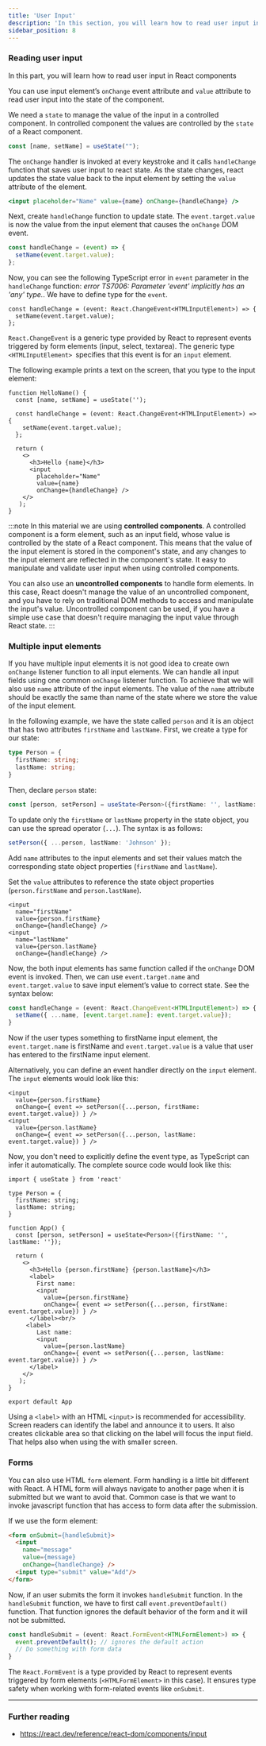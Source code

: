 ```yaml
---
title: 'User Input'
description: 'In this section, you will learn how to read user input in React components'
sidebar_position: 8
---
```

### Reading user input
In this part, you will learn how to read user input in React components

You can use input element’s `onChange` event attribute and `value` attribute to read user input into the state of the component. 

We need a `state` to manage the value of the input in a controlled component. In controlled component the values are controlled by the `state` of a React component. 
```js
const [name, setName] = useState("");
```
The `onChange` handler is invoked at every keystroke and it calls `handleChange` function that saves user input to react state. As the state changes, react updates the state value back to the input element by setting the `value` attribute of the element.
```jsx
<input placeholder="Name" value={name} onChange={handleChange} />
```
Next, create `handleChange` function to update state. The `event.target.value` is now the value from the input element that causes the `onChange`  DOM event.
```jsx
const handleChange = (event) => {
  setName(event.target.value);
};
```
Now, you can see the following TypeScript error in `event` parameter in the `handleChange` function: *error TS7006: Parameter 'event' implicitly has an 'any' type.*. We have to define type for the `event`.

```tsx
const handleChange = (event: React.ChangeEvent<HTMLInputElement>) => {
  setName(event.target.value); 
};
```
`React.ChangeEvent` is a generic type provided by React to represent events triggered by form elements (input, select, textarea). The generic type `<HTMLInputElement> `specifies that this event is for an `input` element.

The following example prints a text on the screen, that you type to the input element:

```tsx
function HelloName() {
  const [name, setName] = useState('');
  
  const handleChange = (event: React.ChangeEvent<HTMLInputElement>) => {
    setName(event.target.value); 
  };
  
  return (
    <>
      <h3>Hello {name}</h3>
      <input 
        placeholder="Name" 
        value={name} 
        onChange={handleChange} />
    </>
   );
}
```
:::note
In this material we are using **controlled components**. A controlled component is a form element, such as an input field, whose value is controlled by the state of a React component. This means that the value of the input element is stored in the component's state, and any changes to the input element are reflected in the component's state. It easy to manipulate and validate user input when using controlled components.

You can also use an **uncontrolled components** to handle form elements. In this case, React doesn't manage the value of an uncontrolled component, and you have to rely on traditional DOM methods to access and manipulate the input's value. Uncontrolled component can be used, if you have a simple use case that doesn't require managing the input value through React state.
:::

### Multiple input elements
If you have multiple input elements it is not good idea to create own `onChange` listener function to all input elements. We can handle all input fields using one common `onChange` listener function. To achieve that we will also use `name` attribute of the input elements. The value of the `name` attribute should be exactly the same than name of the state where we store the value of the input element.

In the following example, we have the state called `person` and it is an object that has two attributes `firstName` and `lastName`. First, we create a type for our state:
```ts
type Person = {
  firstName: string;
  lastName: string;
}
```
Then, declare `person` state:
```ts
const [person, setPerson] = useState<Person>({firstName: '', lastName: ''});
```
To update only the `firstName` or `lastName` property in the state object, you can use the spread operator (`...`). The syntax is as follows:
```ts
setPerson({ ...person, lastName: 'Johnson' });
```
Add `name` attributes to the input elements and set their values match the corresponding state object properties (`firstName` and `lastName`).

Set the `value` attributes to reference the state object properties (`person.firstName` and `person.lastName`).
```tsx
<input 
  name="firstName"
  value={person.firstName} 
  onChange={handleChange} />
<input 
  name="lastName"
  value={person.lastName} 
  onChange={handleChange} />
```
Now, the both input elements has same function called if the `onChange` DOM event is invoked. Then, we can use `event.target.name` and `event.target.value` to save input element’s value to correct state. See the syntax below:

```ts
const handleChange = (event: React.ChangeEvent<HTMLInputElement>) => {
  setName({ ...name, [event.target.name]: event.target.value});
}
```
Now if the user types something to firstName input element, the `event.target.name` is firstName and `event.target.value` is a value that user has entered to the firstName input element.

Alternatively, you can define an event handler directly on the `input` element. The `input` elements would look like this:
```tsx
<input 
  value={person.firstName} 
  onChange={ event => setPerson({...person, firstName: event.target.value}) } />
<input 
  value={person.lastName} 
  onChange={ event => setPerson({...person, lastName: event.target.value}) } />
```
Now, you don't need to explicitly define the event type, as TypeScript can infer it automatically. The complete source code would look like this:
```tsx
import { useState } from 'react'

type Person = {
  firstName: string;
  lastName: string;
}

function App() {
  const [person, setPerson] = useState<Person>({firstName: '', lastName: ''});
 
  return (
    <>
      <h3>Hello {person.firstName} {person.lastName}</h3>
      <label>
        First name:
        <input 
          value={person.firstName} 
          onChange={ event => setPerson({...person, firstName: event.target.value}) } />
      </label><br/>
     <label>
        Last name:
        <input 
          value={person.lastName} 
          onChange={ event => setPerson({...person, lastName: event.target.value}) } />
      </label>   
    </>
   );
}

export default App
```
Using a `<label>` with an HTML `<input>` is recommended for accessibility. Screen readers can identify the label and announce it to users. It also creates clickable area so that clicking on the label will focus the input field. That helps also when using the with smaller screen. 

### Forms
You can also use HTML `form` element. Form handling is a little bit different with React. A HTML form will always navigate to another page when it is submitted but we want to avoid that. Common case is that we want to invoke javascript function that has access to form data after the submission.

If we use the form element:
```html
<form onSubmit={handleSubmit}>
  <input 
    name="message"
    value={message}
    onChange={handleChange} />
  <input type="submit" value="Add"/>
</form>
```
Now, if an user submits the form it invokes `handleSubmit` function. In the `handleSubmit` function, we have to first call `event.preventDefault()` function. That function ignores the default behavior of the form and it will not be submitted.
```ts
const handleSubmit = (event: React.FormEvent<HTMLFormElement>) => {
  event.preventDefault(); // ignores the default action 
  // Do something with form data
}
```
The `React.FormEvent` is a type provided by React to represent events triggered by form elements (`<HTMLFormElement>` in this case). It ensures type safety when working with form-related events like `onSubmit`.

---
### Further reading
- https://react.dev/reference/react-dom/components/input
